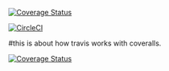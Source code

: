 [![Coverage Status](https://coveralls.io/repos/github/furebo/coverallsandtravisci/badge.svg?branch=main)](https://coveralls.io/github/furebo/coverallsandtravisci?branch=main)

[![CircleCI](https://circleci.com/gh/furebo/coverallsandtravisci.svg?style=svg)](https://app.circleci.com/pipelines/github/furebo/coverallsandtravisci)

#this is about how travis works with coveralls.

[![Coverage Status](https://coveralls.io/repos/github/furebo/coverallsandtravisci/badge.svg?branch=main)](https://coveralls.io/github/furebo/coverallsandtravisci?branch=main)